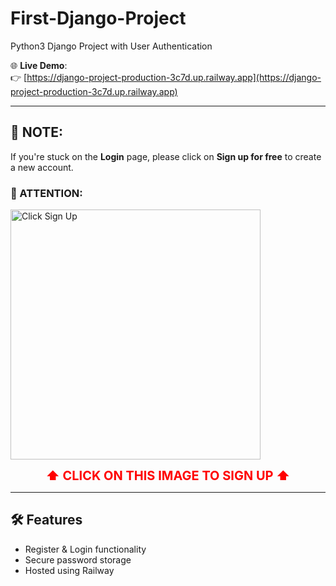 # First-Django-Project

Python3 Django Project with User Authentication

🌐 **Live Demo**:  
👉 [https://django-project-production-3c7d.up.railway.app](https://django-project-production-3c7d.up.railway.app)

---

## 🚨 NOTE:

If you're stuck on the **Login** page, please click on **Sign up for free** to create a new account.

### 🔔 ATTENTION:

<a href="https://django-project-production-3c7d.up.railway.app" target="_blank">
  <img src="https://github.com/user-attachments/assets/4d2dd6da-e088-4f04-ad90-a5859abe5ba2" alt="Click Sign Up" width="400" />
</a>

<p align="center">
  <strong><span style="color:red; font-size: 20px;">⬆️ CLICK ON THIS IMAGE TO SIGN UP ⬆️</span></strong>
</p>

---

## 🛠 Features

- Register & Login functionality
- Secure password storage
- Hosted using Railway
